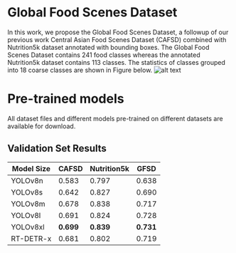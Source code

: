 # Global Food Scenes Dataset

In this work, we propose the Global Food Scenes Dataset, a followup of our previous work Central Asian Food Scenes Dataset (CAFSD) combined with Nutrition5k dataset annotated with bounding boxes. The Global Food Scenes Dataset contains 241 food classes whereas the annotated Nutrition5k dataset contains 113 classes. The statistics of classes grouped into 18 coarse classes are shown in Figure below.
![alt text](https://github.com/[IS2AI]/[Global_Food_Scenes_Dataset]/blob/[figures]/categories_subplots.png?raw=true)

# Pre-trained models
All dataset files and different models pre-trained on different datasets are available for download.

## Validation Set Results

| Model Size   | CAFSD  | Nutrition5k | GFSD |
|--------------|--------|-------------|---------------------|
| YOLOv8n      | 0.583  | 0.797       | 0.638               |
| YOLOv8s      | 0.642  | 0.827       | 0.690               |
| YOLOv8m      | 0.678  | 0.838       | 0.717               |
| YOLOv8l      | 0.691  | 0.824       | 0.728               |
| YOLOv8xl     | **0.699**  | **0.839**  | **0.731**               |
| RT-DETR-x    | 0.681  | 0.802  | 0.719               |

